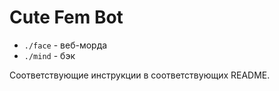 # Cute Fem Bot

- `./face` - веб-морда
- `./mind` - бэк

Соответствующие инструкции в соответствующих README.
